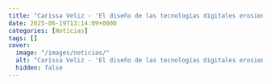 ```yaml
---
title: "Carissa Veliz - 'El diseño de las tecnologías digitales erosiona la democracia'"
date: 2025-06-19T13:14:09+0000
categories: [Noticias]
tags: []
cover:
  image: "/images/noticias/"
  alt: "Carissa Veliz - 'El diseño de las tecnologías digitales erosiona la democracia'"
  hidden: false
---
```



